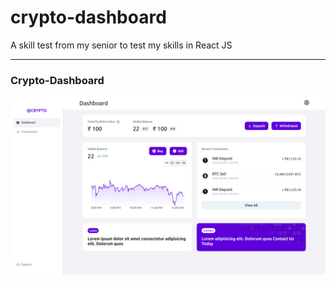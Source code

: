 # crypto-dashboard
A skill test from my senior to test my skills in React JS

---

### Crypto-Dashboard
![Crypto-Dashboard](./screenshots/crypto.png)
